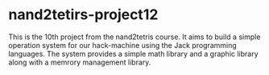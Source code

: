 # nand2tetirs-project12
This is the 10th project from the nand2tetris course.
It aims to build a simple operation system for our hack-machine using the Jack programming languages.
The system provides a simple math library and a graphic library along with a memrory management library.
